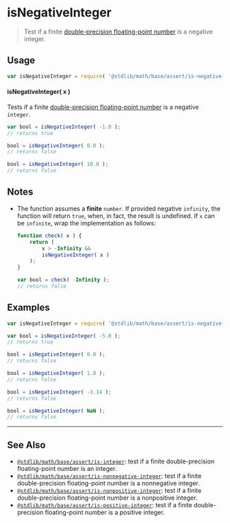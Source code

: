 <!--

@license Apache-2.0

Copyright (c) 2018 The Stdlib Authors.

Licensed under the Apache License, Version 2.0 (the "License");
you may not use this file except in compliance with the License.
You may obtain a copy of the License at

   http://www.apache.org/licenses/LICENSE-2.0

Unless required by applicable law or agreed to in writing, software
distributed under the License is distributed on an "AS IS" BASIS,
WITHOUT WARRANTIES OR CONDITIONS OF ANY KIND, either express or implied.
See the License for the specific language governing permissions and
limitations under the License.

-->

# isNegativeInteger

> Test if a finite [double-precision floating-point number][ieee754] is a negative integer.

<section class="usage">

## Usage

```javascript
var isNegativeInteger = require( '@stdlib/math/base/assert/is-negative-integer' );
```

#### isNegativeInteger( x )

Tests if a finite [double-precision floating-point number][ieee754] is a negative `integer`.

```javascript
var bool = isNegativeInteger( -1.0 );
// returns true

bool = isNegativeInteger( 0.0 );
// returns false

bool = isNegativeInteger( 10.0 );
// returns false
```

</section>

<!-- /.usage -->

<section class="notes">

## Notes

-   The function assumes a **finite** `number`. If provided negative `infinity`, the function will return `true`, when, in fact, the result is undefined. If `x` can be `infinite`, wrap the implementation as follows:

    ```javascript
    function check( x ) {
        return (
            x > -Infinity &&
            isNegativeInteger( x )
        );
    }

    var bool = check( -Infinity );
    // returns false
    ```

</section>

<!-- /.notes -->

<section class="examples">

## Examples

<!-- eslint no-undef: "error" -->

```javascript
var isNegativeInteger = require( '@stdlib/math/base/assert/is-negative-integer' );

var bool = isNegativeInteger( -5.0 );
// returns true

bool = isNegativeInteger( 0.0 );
// returns false

bool = isNegativeInteger( 1.0 );
// returns false

bool = isNegativeInteger( -3.14 );
// returns false

bool = isNegativeInteger( NaN );
// returns false
```

</section>

<!-- /.examples -->

<!-- Section for related `stdlib` packages. Do not manually edit this section, as it is automatically populated. -->

<section class="related">

* * *

## See Also

-   [`@stdlib/math/base/assert/is-integer`][@stdlib/math/base/assert/is-integer]: test if a finite double-precision floating-point number is an integer.
-   [`@stdlib/math/base/assert/is-nonnegative-integer`][@stdlib/math/base/assert/is-nonnegative-integer]: test if a finite double-precision floating-point number is a nonnegative integer.
-   [`@stdlib/math/base/assert/is-nonpositive-integer`][@stdlib/math/base/assert/is-nonpositive-integer]: test if a finite double-precision floating-point number is a nonpositive integer.
-   [`@stdlib/math/base/assert/is-positive-integer`][@stdlib/math/base/assert/is-positive-integer]: test if a finite double-precision floating-point number is a positive integer.

</section>

<!-- /.related -->

<!-- Section for all links. Make sure to keep an empty line after the `section` element and another before the `/section` close. -->

<section class="links">

[ieee754]: https://en.wikipedia.org/wiki/IEEE_754-1985

<!-- <related-links> -->

[@stdlib/math/base/assert/is-integer]: https://github.com/stdlib-js/stdlib/tree/develop/lib/node_modules/%40stdlib/math/base/assert/is-integer

[@stdlib/math/base/assert/is-nonnegative-integer]: https://github.com/stdlib-js/stdlib/tree/develop/lib/node_modules/%40stdlib/math/base/assert/is-nonnegative-integer

[@stdlib/math/base/assert/is-nonpositive-integer]: https://github.com/stdlib-js/stdlib/tree/develop/lib/node_modules/%40stdlib/math/base/assert/is-nonpositive-integer

[@stdlib/math/base/assert/is-positive-integer]: https://github.com/stdlib-js/stdlib/tree/develop/lib/node_modules/%40stdlib/math/base/assert/is-positive-integer

<!-- </related-links> -->

</section>

<!-- /.links -->
